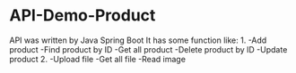 # API-Demo-Product
API was written by Java Spring Boot
It has some function like:
1.
-Add product
-Find product by ID
-Get all product 
-Delete product by ID
-Update product
2.
-Upload file
-Get all file
-Read image 
